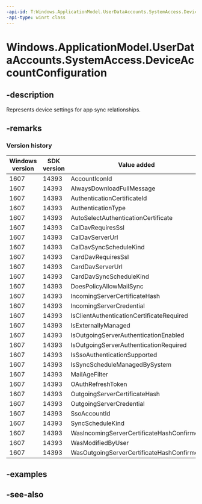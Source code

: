 ```yaml
---
-api-id: T:Windows.ApplicationModel.UserDataAccounts.SystemAccess.DeviceAccountConfiguration
-api-type: winrt class
---
```


<!-- Class syntax.
public class DeviceAccountConfiguration : Windows.ApplicationModel.UserDataAccounts.SystemAccess.IDeviceAccountConfiguration, Windows.ApplicationModel.UserDataAccounts.SystemAccess.IDeviceAccountConfiguration2
-->

# Windows.ApplicationModel.UserDataAccounts.SystemAccess.DeviceAccountConfiguration

## -description
Represents device settings for app sync relationships.

## -remarks

### Version history

| Windows version | SDK version | Value added |
| -- | -- | -- |
| 1607 | 14393 | AccountIconId |
| 1607 | 14393 | AlwaysDownloadFullMessage |
| 1607 | 14393 | AuthenticationCertificateId |
| 1607 | 14393 | AuthenticationType |
| 1607 | 14393 | AutoSelectAuthenticationCertificate |
| 1607 | 14393 | CalDavRequiresSsl |
| 1607 | 14393 | CalDavServerUrl |
| 1607 | 14393 | CalDavSyncScheduleKind |
| 1607 | 14393 | CardDavRequiresSsl |
| 1607 | 14393 | CardDavServerUrl |
| 1607 | 14393 | CardDavSyncScheduleKind |
| 1607 | 14393 | DoesPolicyAllowMailSync |
| 1607 | 14393 | IncomingServerCertificateHash |
| 1607 | 14393 | IncomingServerCredential |
| 1607 | 14393 | IsClientAuthenticationCertificateRequired |
| 1607 | 14393 | IsExternallyManaged |
| 1607 | 14393 | IsOutgoingServerAuthenticationEnabled |
| 1607 | 14393 | IsOutgoingServerAuthenticationRequired |
| 1607 | 14393 | IsSsoAuthenticationSupported |
| 1607 | 14393 | IsSyncScheduleManagedBySystem |
| 1607 | 14393 | MailAgeFilter |
| 1607 | 14393 | OAuthRefreshToken |
| 1607 | 14393 | OutgoingServerCertificateHash |
| 1607 | 14393 | OutgoingServerCredential |
| 1607 | 14393 | SsoAccountId |
| 1607 | 14393 | SyncScheduleKind |
| 1607 | 14393 | WasIncomingServerCertificateHashConfirmed |
| 1607 | 14393 | WasModifiedByUser |
| 1607 | 14393 | WasOutgoingServerCertificateHashConfirmed |

## -examples

## -see-also
